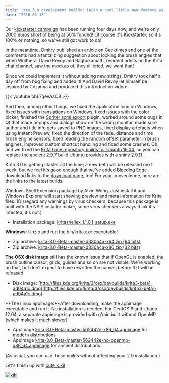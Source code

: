 ```yaml
---
title: "New 3.0 development builds! (With a cool little new feature as well)"
date: "2016-05-13"
---
```


Our [kickstarter campaign](http://www.krita.org/2016kickstarter) has been running four days now, and we're only 2000 euros short of being at 50% funded! Of course it's Kickstarter, so it's 100% or nothing, so we've still got work to do!

In the meantime, Dmitry published an [article on Geektimes](https://geektimes.ru/post/275530/#comment_9247098) and one of the comments had a tantalizing suggestion about locking the brush angles that when Wolthera, David Revoy and Raghukamath, resident artists on the Krita chat channel, saw the mockup of, they all cried, we want that!

Since we could implement it without adding new strings, Dmitry took half a day off from bug fixing and added it! And David Revoy let himself be inspired by Cezanna and produced this introduction video:

{{< youtube bbL7qeVAaC8 >}}

And then, among other things, we fixed the application icon on Windows, fixed issues with translations on Windows, fixed issues with the color picker, finished the [Spriter scml export](https://brashmonkey.com/) plugin, worked around some bugs in Qt that made popups and dialogs show on the wrong monitor, made sure author and title info gets saved to PNG images, fixed display artefacts when using Instant Preview, fixed the direction of the fade, distance and time brush engine sensors, fixed reading the random offset parameter in brush engines, improved custom shortcut handling and fixed some crashes. Oh, and we fixed the [Krita Lime repository builds for Ubuntu 16.04](https://launchpad.net/~dimula73/+archive/ubuntu/krita), so you can replace the ancient 2.9.7 build Ubuntu provides with a shiny 2.9.11

Krita 3.0 is getting stabler all the time; a new beta will be released next week, but we feel it's good enough that we've added Bleeding Edge download links to the [download page](http://krita.org/download), too! For your convenience, here are the links to the latest builds:

Windows Shell Extension package by Alvin Wong. Just install it and Windows Explorer will start showing preview and meta information for Krita files. (Disregard any warnings by virus checkers, because this package is built with the NSIS installer maker, some virus checkers always think it's infected, it's not.)

- Installation package: [kritashellex\_1.1.0.1\_setup.exe](http://files.kde.org/krita/3/windows/kritashellex_1.1.0.1_setup.exe)

**Windows:** Unzip and run the bin/krita.exe executable!

- Zip archive: [krita-3.0-Beta-master-d330a4a-x64.zip (64 bits)](http://files.kde.org/krita/3/windows/devbuilds/krita-3.0-Beta-master-d330a4a-x64.zip)
- Zip archive: [krita-3.0-Beta-master-d330a4a-x86.zip (32 bits)](http://files.kde.org/krita/3/windows/devbuilds/krita-3.0-Beta-master-d330a4a-x86.zip)

**The OSX disk image** still has the known issue that if OpenGL is enabled, the brush outline cursor, grids, guides and so on are not visible. We’re working on that, but don’t expect to have rewritten the canvas before 3.0 will be released.

- Disk Image: [http://files.kde.org/krita/3/osx/devbuilds/krita3-beta1-ad04a1c.dmg](http://files.kde.org/krita/3/osx/devbuilds/krita3-beta1-ad04a1c.dmg)

**The Linux appimage:**After downloading, make the appimage executable and run it. No installation is needed. For CentOS 6 and Ubuntu 12.04, a separate appimage is provided with g'mic built without OpenMP (which makes it much slower)

- AppImage [krita-3.0-Beta-master-562442e-x86\_64.appimage](http://files.kde.org/krita/3/linux/devbuilds/krita-3.0-Beta-master-562442e-x86_64.appimage) for modern distributions
- AppImage [krita-3.0-Beta-master-562442e-no-openmp-x86\_64.appimage](http://files.kde.org/krita/3/linux/devbuilds/krita-3.0-Beta-master-562442e-no-openmp-x86_64.appimage) for ancient distributions

(As usual, you can use these builds without affecting your 2.9 installation.)

Let's finish up with [cute Kiki!](https://twitter.com/ramskullsart/status/730023741711777792/photo/1)

[![kiki](/images/posts/2016/kiki-782x1024.jpg)](https://krita.org/wp-content/uploads/2016/05/kiki.jpg)
